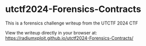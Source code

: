 # utctf2024-Forensics-Contracts
This is a forensics challenge writeup from the UTCTF 2024 CTF

View the writeup directly in your browser at:
https://radiumxploit.github.io/utctf2024-Forensics-Contracts/
